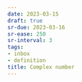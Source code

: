 ```yaml
---
date: 2023-03-15
draft: true
sr-due: 2023-03-16
sr-ease: 250
sr-interval: 3
tags:
- inbox
- definition
title: Complex number
---
```

   
